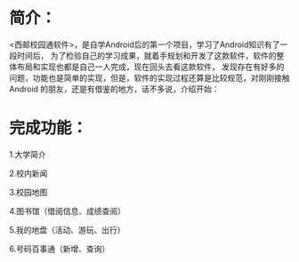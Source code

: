 # 简介：
<西邮校园通软件>，是自学Android后的第一个项目，学习了Android知识有了一段时间后，
为了检验自己的学习成果，就着手规划和开发了这款软件，软件的整体布局和实现也都是自己一人完成，现在回头去看这款软件，
发现存在有好多的问题，功能也是简单的实现，但是，软件的实现过程还算是比较规范，对刚刚接触Android
的朋友，还是有借鉴的地方，话不多说，介绍开始：
# 完成功能：
1.大学简介

2.校内新闻

3.校园地图

4.图书馆（借阅信息、成绩查阅）

5.我的地盘（活动、游玩、出行）

6.号码百事通（新增、查询）



